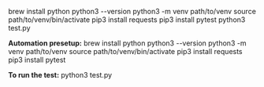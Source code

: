 brew install python
python3 --version
python3 -m venv path/to/venv
source path/to/venv/bin/activate
pip3 install requests
pip3 install pytest
python3 test.py




**Automation presetup:**
brew install python
python3 --version
python3 -m venv path/to/venv
source path/to/venv/bin/activate
pip3 install requests
pip3 install pytest

**To run the test:**
python3 test.py






